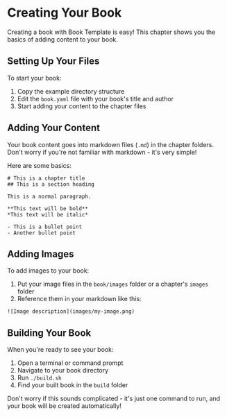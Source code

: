 # Creating Your Book

Creating a book with Book Template is easy! This chapter shows you the basics of adding content to your book.

## Setting Up Your Files

To start your book:

1. Copy the example directory structure
2. Edit the `book.yaml` file with your book's title and author
3. Start adding your content to the chapter files

## Adding Your Content

Your book content goes into markdown files (`.md`) in the chapter folders. Don't worry if you're not familiar with markdown - it's very simple!

Here are some basics:

```
# This is a chapter title
## This is a section heading

This is a normal paragraph.

**This text will be bold**
*This text will be italic*

- This is a bullet point
- Another bullet point
```

## Adding Images

To add images to your book:

1. Put your image files in the `book/images` folder or a chapter's `images` folder
2. Reference them in your markdown like this:

```
![Image description](images/my-image.png)
```

## Building Your Book

When you're ready to see your book:

1. Open a terminal or command prompt
2. Navigate to your book directory
3. Run `./build.sh`
4. Find your built book in the `build` folder

Don't worry if this sounds complicated - it's just one command to run, and your book will be created automatically!